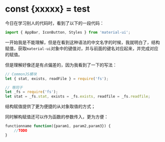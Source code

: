 # const {xxxxx} = test

今日在学习别人的代码时，看到了以下的一段代码：

```javascript
import { AppBar, IconButton, Styles } from 'material-ui';
```

一开始我是不能理解，但是在看到这种语法的中文名字的时候，我就明白了，结构赋值，获取`material-ui`对象中的键值对，并与前面的键名对应起来，并完成对应的赋值。

但是理解好像还是有点偏差的，因为我看到了一下的写法：

```javascript
// CommonJS模块
let { stat, exists, readFile } = require('fs');

// 等同于
let _fs = require('fs');
let stat = _fs.stat, exists = _fs.exists, readfile = _fs.readfile;
```

结构赋值提供了更为便捷的从对象取值的方式；

同时解构赋值还可以作为函数的参数传入，更为方便：

```javascript
functionname function({param1, param2,param3}) {
    //TODO
}
```

